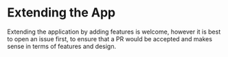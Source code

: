 # Extending the App

Extending the application by adding features is welcome, however it is best to open an issue first, to ensure that a PR would be accepted and makes sense in terms of features and design.
